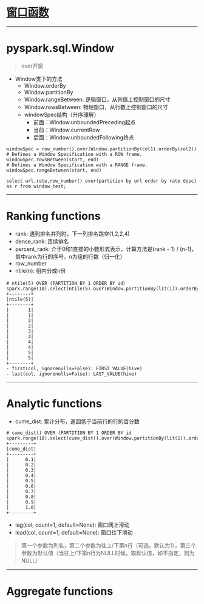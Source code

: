 # [窗口函数][1]
---
# pyspark.sql.Window
> over开窗

- Window类下的方法
    - Window.orderBy
    - Window.partitionBy
    - Window.rangeBetween: 逻辑窗口，从列值上控制窗口的尺寸
    - Window.rowsBetween: 物理窗口，从行数上控制窗口的尺寸
    - windowSpec结构（升序理解）
        - 前面：Window.unboundedPreceding起点
        - 当前：Window.currentRow
        - 后面：Window.unboundedFollowing终点

```
windowSpec = row_number().over(Window.partitionBy(col1).orderBy(col2))
# Defines a Window Specification with a ROW frame.
windowSpec.rowsBetween(start, end)
# Defines a Window Specification with a RANGE frame.
windowSpec.rangeBetween(start, end)
```
```
select url,rate,row_number() over(partition by url order by rate desc) as r from window_test;  
```

---
# Ranking functions
- rank: 遇到排名并列时，下一列排名跳空(1,2,2,4)
- dense_rank: 连续排名
- percent_rank: 介于0和1直接的小数形式表示，计算方法是(rank - 1) / (n-1)，其中rank为行的序号，n为组的行数（归一化）
- row_number
- ntile(n): 组内分成n份
```
# ntile(5) OVER (PARTITION BY 1 ORDER BY id）
spark.range(10).select(ntile(5).over(Window.partitionBy(lit(1)).orderBy('id'))).show()
+--------+
|ntile(5)|
+--------+
|       1|
|       1|
|       2|
|       2|
|       3|
|       3|
|       4|
|       4|
|       5|
|       5|
+--------+
- first(col, ignorenulls=False): FIRST_VALUE(hive)
- last(col, ignorenulls=False): LAST_VALUE(hive)
```
---
# Analytic functions
- cume_dist: 累计分布，返回低于当前行的行的百分数
```
# cume_dist() OVER (PARTITION BY 1 ORDER BY id
spark.range(10).select(cume_dist().over(Window.partitionBy(lit(1)).orderBy('id'))).show()
+---------+
|cume_dist|
+---------+
|      0.1|
|      0.2|
|      0.3|
|      0.4|
|      0.5|
|      0.6|
|      0.7|
|      0.8|
|      0.9|
|      1.0|
+---------+
```
- lag(col, count=1, default=None): 窗口网上滑动
- lead(col, count=1, default=None): 窗口往下滑动
> 第一个参数为列名，第二个参数为往上/下第n行（可选，默认为1），第三个参数为默认值（当往上/下第n行为NULL时候，取默认值，如不指定，则为NULL）

---
# Aggregate functions


  [1]: http://lxw1234.com/archives/tag/hive-window-functions
